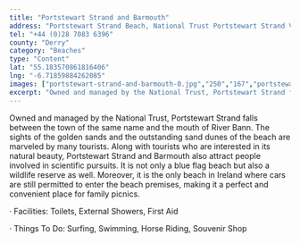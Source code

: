 ```yaml
---
title: "Portstewart Strand and Barmouth"
address: "Portstewart Strand Beach, National Trust Portstewart Strand Visitor Centre 118 Strand Road, Portstewart, Derry, BT55 7PG"
tel: "+44 (0)28 7083 6396"
county: "Derry"
category: "Beaches"
type: "Content"
lat: "55.183570861816406"
lng: "-6.71859884262085"
images: ["portstewart-strand-and-barmouth-0.jpg","250","167","portstewart-strand-and-barmouth-2.jpg","500","374","portstewart-strand-and-barmouth-3.jpg","350","150"]
excerpt: "Owned and managed by the National Trust, Portstewart Strand falls between the town of the same name and the mouth of River Bann. The sights of the gol..."
---
```

<p>Owned and managed by the National Trust, Portstewart Strand falls between the town of the same name and the mouth of River Bann. The sights of the golden sands and the outstanding sand dunes of the beach are marveled by many tourists. Along with tourists who are interested in its natural beauty, Portstewart Strand and Barmouth also attract people involved in scientific pursuits. It is not only a blue flag beach but also a wildlife reserve as well. Moreover, it is the only beach in Ireland where cars are still permitted to enter the beach premises, making it a perfect and convenient place for family picnics. </p>  
    <p>&middot;         Facilities: Toilets, External Showers, First Aid </p> 
    <p>&middot;         Things To Do: Surfing, Swimming, Horse Riding, Souvenir Shop </p>